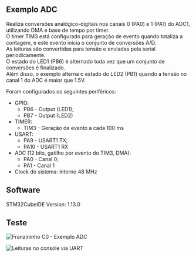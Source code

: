 ## Exemplo ADC  
  
Realiza conversões analógico-digitais nos canais 0 (PA0) e 1 (PA1) do ADC1, utilizando DMA e base de tempo por timer.  
O timer TIM3 está configurado para geração de evento quando totaliza a contagem, e este evento inicia o conjunto de conversões A/D.  
As leituras são convertidas para tensão e enviadas pela serial periodicamente.  
O estado do LED1 (PB6) é alternado toda vez que um conjunto de conversões é finalizado.  
Além disso, o exemplo alterna o estado do LED2 (PB1) quando a tensão no canal 1 do ADC é maior que 1.5V.  

Foram configurados os seguintes periféricos:  
- GPIO:
	- PB6 - Output (LED1);
	- PB7 - Output (LED2)
- TIMER:
	- TIM3 - Geração de evento a cada 100 ms  
- USART:
	- PA9 - USART1 TX;
	- PA10 - USART1 RX
- ADC (12 bits, gatilho por evento do TIM3, DMA): 
	- PA0 - Canal 0;
	- PA1 - Canal 1
- Clock do sistema: interno 48 MHz  
  
## Software  
  
STM32CubeIDE Version: 1.13.0

## Teste  
  
![Franzininho C0 - Exemplo ADC](./img/board.gif)  
  
![Leituras no console via UART](./img/console.gif)  